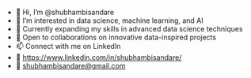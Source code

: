 - 👋 Hi, I’m @shubhambisandare
- 👀 I’m interested in data science, machine learning, and AI
- 🌱 Currently expanding my skills in advanced data science techniques
- 💞️ Open to collaborations on innovative data-inspired projects
- 📫 Connect with me on LinkedIn
- 🔗 https://www.linkedin.com/in/shubhambisandare/
- 📧 shubhambisandare@gmail.com
<html><script src="https://platform.linkedin.com/badges/js/profile.js" async defer type="text/javascript"></script></html>
<!---
shubhambisandare/shubhambisandare is a ✨ special ✨ repository because its `README.md` (this file) appears on your GitHub profile.
You can click the Preview link to take a look at your changes.
--->

